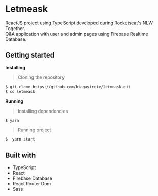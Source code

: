 # Letmeask

ReactJS project using TypeScript developed during Rocketseat's NLW Together.
<br />
Q&A application with user and admin pages using Firebase Realtime Database.
<br />

## Getting started

**Installing**

> Cloning the repository

```bash
$ git clone https://github.com/biagavirete/letmeask.git
$ cd letmeask
```

**Running**

> Installing dependencies

```bash
$ yarn
```

> Running project

```bash
$  yarn start
```

## Built with

- TypeScript
- React
- Firebase Database
- React Router Dom
- Sass
